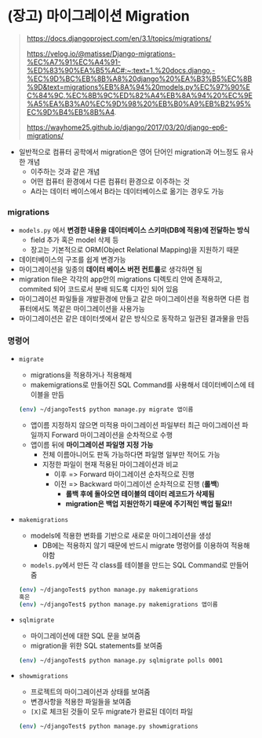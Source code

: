 # (장고) 마이그레이션 Migration

> https://docs.djangoproject.com/en/3.1/topics/migrations/
>
> https://velog.io/@matisse/Django-migrations-%EC%A7%91%EC%A4%91-%ED%83%90%EA%B5%AC#:~:text=1.%20docs.django,-%EC%9D%BC%EB%8B%A8%20django%20%EA%B3%B5%EC%8B%9D&text=migrations%EB%8A%94%20models.py%EC%97%90%EC%84%9C,%EC%8B%9C%ED%82%A4%EB%8A%94%20%EC%9E%A5%EA%B3%A0%EC%9D%98%20%EB%B0%A9%EB%B2%95%EC%9D%B4%EB%8B%A4.
>
> https://wayhome25.github.io/django/2017/03/20/django-ep6-migrations/

- 일반적으로 컴퓨터 공학에서 migration은 영어 단어인 migration과 어느정도 유사한 개념
  - 이주하는 것과 같은 개념
  - 어떤 컴퓨터 환경에서 다른 컴퓨터 환경으로 이주하는 것
  - A라는 데이터 베이스에서 B라는 데이터베이스로 옮기는 경우도 가능

### migrations

- `models.py` 에서 **변경한 내용을 데이터베이스 스키마(DB에 적용)에 전달하는 방식**
  - field 추가 혹은 model 삭제 등
  - 장고는 기본적으로 ORM(Object Relational Mapping)을 지원하기 때문
- 데이터베이스의 구조를 쉽게 변경가능
- 마이그레이션을 일종의 **데이터 베이스 버전 컨트롤**로 생각하면 됨
- migration file은  각각의 app안의 migrations 디렉토리 안에 존재하고, commited 되어 코드로서 분배 되도록 디자인 되어 있음
- 마이그레이션 파일들을 개발환경에 만들고 같은 마이그레이션을 적용하면 다른 컴퓨터에서도 똑같은 마이그레이션을 사용가능
- 마이그레이션은 같은 데이터셋에서 같은 방식으로 동작하고 일관된 결과물을 만듬

### 명령어

- `migrate`

  - migrations을 적용하거나 적용해제
  - makemigrations로 만들어진 SQL Command를 사용해서 데이터베이스에 테이블을 만듬

  ```zsh
  (env) ~/djangoTest$ python manage.py migrate 앱이름
  ```

  - 앱이름 지정하지 않으면 미적용 마이그레이션 파일부터 최근 마이그레이션 파일까지 Forward 마이그레이션을 순차적으로 수행
  - 앱이름 뒤에 **마이그레이션 파일명 지정 가능**
    - 전체 이름아니어도 판독 가능하다면 파일명 일부만 적어도 가능
    - 지정한 파일이 현재 적용된 마이그레이션과 비교
      - 이후 => Forward 마이그레이션 순차적으로 진행
      - 이전 => Backward 마이그레이션 순차적으로 진행 (**롤백**)
        - **롤백 후에 돌아오면 테이블의 데이터 레코드가 삭제됨**
        - **migration은 백업 지원안하기 때문에 주기적인 백업 필요!!**

- `makemigrations`

  - models에 적용한 변화를 기반으로 새로운 마이그레이션을 생성
    - DB에는 적용하지 않기 때문에 반드시 migrate 명령어를 이용하여 적용해야함
  - `models.py`에서 만든 각 class를 테이블을 만드는 SQL Command로 만들어줌

  ```zsh
  (env) ~/djangoTest$ python manage.py makemigrations
  혹은
  (env) ~/djangoTest$ python manage.py makemigrations 앱이름
  ```

- `sqlmigrate`

  - 마이그레이션에 대한 SQL 문을 보여줌
  - migration을 위한 SQL statements를 보여줌

  ```zsh
  (env) ~/djangoTest$ python manage.py sqlmigrate polls 0001
  ```

  

- `showmigrations`

  - 프로젝트의 마이그레이션과 상태를 보여줌
  - 변경사항을 적용한 파일들을 보여줌
  - `[X]`로 체크된 것들이 모두 migrate가 완료된 데이터 파일

  ```zsh
  (env) ~/djangoTest$ python manage.py showmigrations
  ```

  